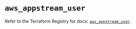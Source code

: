 # `aws_appstream_user`

Refer to the Terraform Registry for docs: [`aws_appstream_user`](https://registry.terraform.io/providers/hashicorp/aws/5.88.0/docs/resources/appstream_user).
